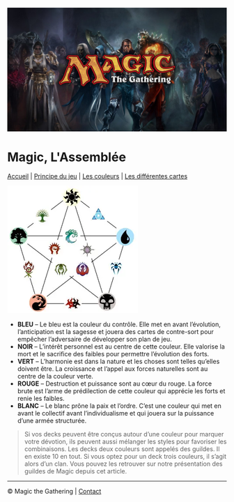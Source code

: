 ![presentation mtg](img/mtg_debut.jpg)
# Magic, L'Assemblée

[Accueil](README.md) | [Principe du jeu](PRINCIPE_DU_JEU.md) | [Les couleurs](COULEURS.md) | [Les différentes cartes](CARTES.md)


![couleur mtg](img/mtg_couleurs.webp)

* **BLEU** – Le bleu est la couleur du contrôle. Elle met en avant l’évolution, l’anticipation est la sagesse et jouera des cartes de contre-sort pour empêcher l’adversaire de développer son plan de jeu.
* **NOIR** – L’intérêt personnel est au centre de cette couleur. Elle valorise la mort et le sacrifice des faibles pour permettre l’évolution des forts.
* **VERT** – L’harmonie est dans la nature et les choses sont telles qu’elles doivent être. La croissance et l’appel aux forces naturelles sont au centre de la couleur verte.
* **ROUGE** – Destruction et puissance sont au cœur du rouge. La force brute est l’arme de prédilection de cette couleur qui apprécie les forts et renie les faibles.
* **BLANC** – Le blanc prône la paix et l’ordre. C’est une couleur qui met en avant le collectif avant l’individualisme et qui jouera sur la puissance d’une armée structurée.

> Si vos decks peuvent être conçus autour d’une couleur pour marquer votre dévotion, ils peuvent aussi mélanger les styles pour favoriser les combinaisons. Les decks deux couleurs sont appelés des guildes. Il en existe 10 en tout. Si vous optez pour un deck trois couleurs, il s’agit alors d’un clan. Vous pouvez les retrouver sur notre présentation des guildes de Magic depuis cet article.

---
© Magic the Gathering | [Contact](mailto:reply@gmail.com)